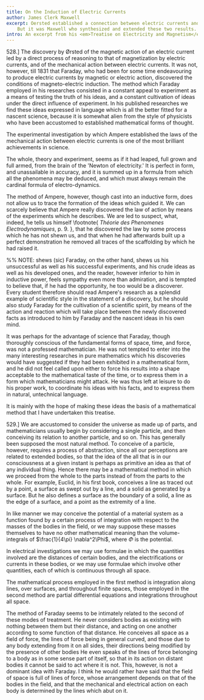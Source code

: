 ```yaml
---
title: On the Induction of Electric Currents
author: James Clerk Maxwell
excerpt: Oersted established a connection between electric currents and magnetism; Faraday found the connection between magnetic fields and induced electric currents.
    But it was Maxwell who synthesized and extended these two results.
intro: An excerpt from his <em>Treatise on Electricity and Magnetism</em> published in 1873.
---
```




528.] The discovery by &Oslash;rsted of the magnetic action of an electric current led by a direct process of reasoning to that of magnetization by electric currents, and of the mechanical action between electric currents.
It was not, however, till 1831 that Faraday, who had been for some time endeavouring to produce electric currents by magnetic or electric action, discovered the conditions of magneto-electric induction.
The method which Faraday employed in his researches consisted in a constant appeal to experiment as a means of testing the truth of his ideas, and a constant cultivation of ideas under the direct influence of experiment.
In his published researches we find these ideas expressed in language which is all the better fitted for a nascent science, because it is somewhat alien from the style of physicists who have been accustomed to established mathematical forms of thought.

The experimental investigation by which Ampere established the laws of the mechanical action between electric currents is one of the most brilliant achievements in science.


The whole, theory and experiment, seems as if it had leaped, full grown and full armed, from the brain of the &#39;Newton of electricity.&#39;
It is perfect in form, and unassailable in accuracy, and it is summed up in a formula from which all the phenomena may be deduced, and which must always remain the cardinal formula of electro-dynamics.


The method of Ampere, however, though cast into an inductive form, does not allow us to trace the formation of the ideas which guided it.
We can scarcely believe that Ampere really discovered the law of action by means of the experiments which he describes.
We are led to suspect, what, indeed, he tells us himself
\footnote{
    <em>Th&eacute;orie des Phenomenes Electrodynamiques</em>, p. 9.
}, that he discovered the law by some process which he has not shewn us, and that when he had afterwards built up a perfect demonstration he removed all traces of the scaffolding by which he had raised it.


%% NOTE: shews (sic)
Faraday, on the other hand, shews us his unsuccessful as well as his successful experiments, and his crude ideas as well as his developed ones, and the reader, however inferior to him in inductive power, feels sympathy even more than admiration, and is tempted to believe that, if he had the opportunity, he too would be a discoverer.
Every student therefore should read Ampere&#39;s research as a splendid example of scientific style in the statement of a discovery, but he should also study Faraday for the cultivation of a scientific spirit, by means of the action and reaction which will take place between the newly discovered facts as introduced to him by Faraday and the nascent ideas in his own mind.


It was perhaps for the advantage of science that Faraday, though thoroughly conscious of the fundamental forms of space, time, and force, was not a professed mathematician.
He was not tempted to enter into the many interesting researches in pure mathematics which his discoveries would have suggested if they had been exhibited in a mathematical form, and he did not feel called upon either to force his results into a shape acceptable to the mathematical taste of the time, or to express them in a form which mathematicians might attack.
He was thus left at leisure to do his proper work, to coordinate his ideas with his facts, and to express them in natural, untechnical language.


It is mainly with the hope of making these ideas the basis of a mathematical method that I have undertaken this treatise.


529.] We are accustomed to consider the universe as made up of parts, and mathematicians usually begin by considering a single particle, and then conceiving its relation to another particle, and so on.
This has generally been supposed the most natural method. 
To conceive of a particle, however, requires a process of abstraction, since all our perceptions are related to extended bodies, so that the idea of the all that is in our consciousness at a given instant is perhaps as primitive an idea as that of any individual thing.
Hence there may be a mathematical method in which we proceed from the whole to the parts instead of from the parts to the whole. 
For example, Euclid, in his first book, conceives a line as traced out by a point, a surface as swept out by a line, and a solid as generated by a surface.
But he also defines a surface as the boundary of a solid, a line as the edge of a surface, and a point as the extremity of a line.


In like manner we may conceive the potential of a material system as a function found by a certain process of integration with respect to the masses of the bodies in the field, or we may suppose these masses themselves to have no other mathematical meaning than the volume-integrals of $\frac{1}{4\pi} \nabla^2\Phi$, where $\Phi$ is the potential.

In electrical investigations we may use formulae in which the quantities involved are the distances of certain bodies, and the electrifications or currents in these bodies, or we may use formulae which involve other quantities, each of which is continuous through all space.


The mathematical process employed in the first method is integration along lines, over surfaces, and throughout finite spaces, those employed in the second method are partial differential equations and integrations throughout all space.

The method of Faraday seems to be intimately related to the second of these modes of treatment.
He never considers bodies as existing with nothing between them but their distance, and acting on one another according to some function of that distance.
He conceives all space as a field of force, the lines of force being in general curved, and those due to any body extending from it on all sides, their directions being modified by the presence of other bodies He even speaks of the lines of force belonging to a body as in some sense part of itself, so that in its action on distant bodies it cannot be said to act where it is not.
This, however, is not a dominant idea with Faraday.
I think he would rather have said that the field of space is full of lines of force, whose arrangement depends on that of the bodies in the field, and that the mechanical and electrical action on each body is determined by the lines which abut on it.




